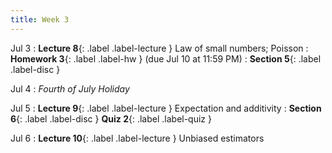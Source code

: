 ```yaml
---
title: Week 3
---
```


Jul 3
: **Lecture 8**{: .label .label-lecture } Law of small numbers; Poisson
: **Homework 3**{: .label .label-hw } (due Jul 10 at 11:59 PM)
: **Section 5**{: .label .label-disc }

Jul 4
: *Fourth of July Holiday*


Jul 5
: **Lecture 9**{: .label .label-lecture } Expectation and additivity
: **Section 6**{: .label .label-disc } **Quiz 2**{: .label .label-quiz }

Jul 6
: **Lecture 10**{: .label .label-lecture } Unbiased estimators
